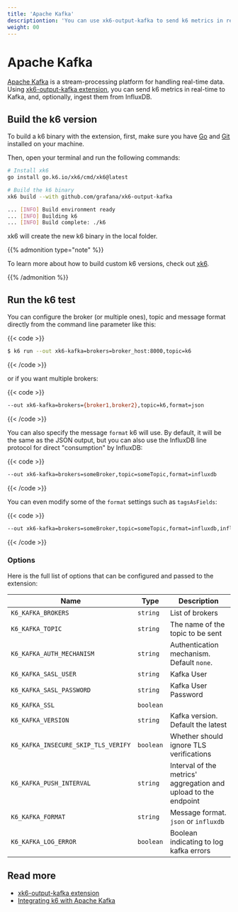 ```yaml
---
title: 'Apache Kafka'
descriptiontion: 'You can use xk6-output-kafka to send k6 metrics in real-time to Kafka, and, optionally, ingest them from InfluxDB.'
weight: 00
---
```


# Apache Kafka

[Apache Kafka](https://kafka.apache.org) is a stream-processing platform for handling real-time data. Using [xk6-output-kafka extension](https://github.com/grafana/xk6-output-kafka), you can send k6 metrics in real-time to Kafka, and, optionally, ingest them from InfluxDB.

## Build the k6 version

To build a k6 binary with the extension, first, make sure you have [Go](https://golang.org/doc/install) and [Git](https://git-scm.com/) installed on your machine.

Then, open your terminal and run the following commands:

```bash
# Install xk6
go install go.k6.io/xk6/cmd/xk6@latest

# Build the k6 binary
xk6 build --with github.com/grafana/xk6-output-kafka

... [INFO] Build environment ready
... [INFO] Building k6
... [INFO] Build complete: ./k6
```

xk6 will create the new k6 binary in the local folder.

{{% admonition type="note" %}}

To learn more about how to build custom k6 versions, check out [xk6](https://github.com/grafana/xk6).

{{% /admonition %}}

## Run the k6 test

You can configure the broker (or multiple ones), topic and message format directly from the command line parameter like this:

{{< code >}}

```bash
$ k6 run --out xk6-kafka=brokers=broker_host:8000,topic=k6
```

{{< /code >}}

or if you want multiple brokers:

{{< code >}}

```bash
--out xk6-kafka=brokers={broker1,broker2},topic=k6,format=json
```

{{< /code >}}

You can also specify the message `format` k6 will use. By default, it will be the same as the JSON output, but you can also use the InfluxDB line protocol for direct "consumption" by InfluxDB:

{{< code >}}

```bash
--out xk6-kafka=brokers=someBroker,topic=someTopic,format=influxdb
```

{{< /code >}}

You can even modify some of the `format` settings such as `tagsAsFields`:

{{< code >}}

```bash
--out xk6-kafka=brokers=someBroker,topic=someTopic,format=influxdb,influxdb.tagsAsFields={url,myCustomTag}
```

{{< /code >}}

### Options

Here is the full list of options that can be configured and passed to the extension:

| Name                                | Type      | Description                                                     |
| ----------------------------------- | --------- | --------------------------------------------------------------- |
| `K6_KAFKA_BROKERS`                  | `string`  | List of brokers                                                 |
| `K6_KAFKA_TOPIC`                    | `string`  | The name of the topic to be sent                                |
| `K6_KAFKA_AUTH_MECHANISM`           | `string`  | Authentication mechanism. Default `none`.                       |
| `K6_KAFKA_SASL_USER`                | `string`  | Kafka User                                                      |
| `K6_KAFKA_SASL_PASSWORD`            | `string`  | Kafka User Password                                             |
| `K6_KAFKA_SSL`                      | `boolean` |                                                                 |
| `K6_KAFKA_VERSION`                  | `string`  | Kafka version. Default the latest                               |
| `K6_KAFKA_INSECURE_SKIP_TLS_VERIFY` | `boolean` | Whether should ignore TLS verifications                         |
| `K6_KAFKA_PUSH_INTERVAL`            | `string`  | Interval of the metrics' aggregation and upload to the endpoint |
| `K6_KAFKA_FORMAT`                   | `string`  | Message format. `json` or `influxdb`                            |
| `K6_KAFKA_LOG_ERROR`                | `boolean` | Boolean indicating to log kafka errors                          |

## Read more

- [xk6-output-kafka extension](https://github.com/grafana/xk6-output-kafka)
- [Integrating k6 with Apache Kafka](https://k6.io/blog/integrating-k6-with-apache-kafka)

